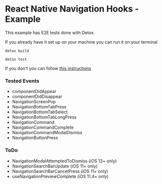 # React Native Navigation Hooks - Example

This example has E2E tests done with Detox.

If you already have it set up on your machine you can run it on your terminal

```
detox build
```

```
detox test
```

If you don't you can follow [this instructions](https://github.com/wix/Detox/blob/master/docs/Introduction.GettingStarted.md)

### Tested Events

- componentDidAppear
- componentDidDisappear
- NavigationScreenPop
- NavigationBottomTabPress
- NavigationBottomTabSelect
- NavigationBottomTabLongPress
- NavigationCommand
- NavigationCommandComplete
- NavigationCommandModalDismiss
- NavigationButtonPress

### ToDo

- NavigationModalAttemptedToDismiss (iOS 13+ only)
- NavigationSearchBarUpdate (iOS 11+ only)
- NavigationSearchBarCancelPress (iOS 11+ only)
- useNavigationPreviewComplete (iOS 11.4+ only)

